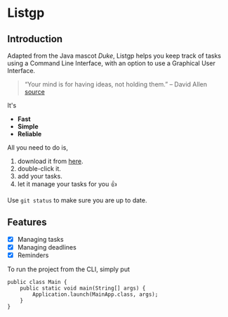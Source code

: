 # Listgp

## Introduction
Adapted from the Java mascot _Duke_, Listgp helps you keep track of tasks using a Command Line Interface, with an option to use a Graphical User Interface.

> “Your mind is for having ideas, not holding them.” – David Allen [source](https://dansilvestre.com/productivity-quotes/)

It's
- **Fast**
- **Simple**
- **Reliable**

All you need to do is,

1. download it from [here](https://nus-cs2103-ay2526s1.github.io/website/schedule/week4/project.html).
2. double-click it.
3. add your tasks.
4. let it manage your tasks for you :+1:

Use `git status` to make sure you are up to date.

## Features
- [x] Managing tasks
- [x] Managing deadlines
- [x] Reminders

To run the project from the CLI, simply put
```
public class Main {
    public static void main(String[] args) {
        Application.launch(MainApp.class, args);
    }
}
```


